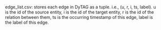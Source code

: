 edge_list.csv: stores each edge in DyTAG as a tuple. i.e., (u, r, i, ts, label). u is the id of the source entity, i is the id of the target entity, r is the id of the relation between them, ts is the occurring timestamp of this edge, label is the label of this edge.